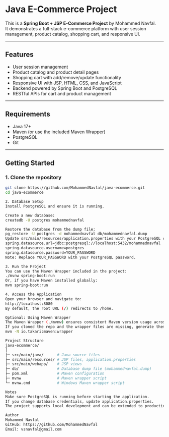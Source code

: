 # Java E-Commerce Project

This is a **Spring Boot + JSP E-Commerce Project** by Mohammed Navfal.  
It demonstrates a full-stack e-commerce platform with user session management, product catalog, shopping cart, and responsive UI.

---

## Features
- User session management
- Product catalog and product detail pages
- Shopping cart with add/remove/update functionality
- Responsive UI with JSP, HTML, CSS, and JavaScript
- Backend powered by Spring Boot and PostgreSQL
- RESTful APIs for cart and product management

---

## Requirements
- Java 17+
- Maven (or use the included Maven Wrapper)
- PostgreSQL
- Git

---

## Getting Started

### 1. Clone the repository
```bash
git clone https://github.com/MohammedNavfal/java-ecommerce.git
cd java-ecommerce

2. Database Setup
Install PostgreSQL and ensure it is running.

Create a new database:
createdb -U postgres mohammednavfal

Restore the database from the dump file:
pg_restore -U postgres -d mohammednavfal db/mohammednavfal.dump
Update src/main/resources/application.properties with your PostgreSQL credentials:
spring.datasource.url=jdbc:postgresql://localhost:5432/mohammednavfal
spring.datasource.username=postgres
spring.datasource.password=YOUR_PASSWORD
Note: Replace YOUR_PASSWORD with your PostgreSQL password.

3. Run the Project
You can use the Maven Wrapper included in the project:
./mvnw spring-boot:run
Or, if you have Maven installed globally:
mvn spring-boot:run

4. Access the Application
Open your browser and navigate to:
http://localhost:8080
By default, the root URL (/) redirects to /home.

Optional: Using Maven Wrapper
The Maven Wrapper (./mvnw) ensures consistent Maven version usage across environments.
If you cloned the repo and the wrapper files are missing, generate them with:
mvn -N io.takari:maven:wrapper

Project Structure
java-ecommerce/
│
├─ src/main/java/      # Java source files
├─ src/main/resources/ # JSP files, application.properties
├─ src/main/webapp/    # JSP views
├─ db/                 # Database dump file (mohammednavfal.dump)
├─ pom.xml             # Maven configuration
├─ mvnw                # Maven wrapper script
└─ mvnw.cmd            # Windows Maven wrapper script

Notes
Make sure PostgreSQL is running before starting the application.
If you change database credentials, update application.properties.
The project supports local development and can be extended to production deployment.

Author
Mohammed Navfal
GitHub: https://github.com/MohammedNavfal
Email: vsnavfal@gmail.com
